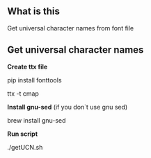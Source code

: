 ## What is this
Get universal character names from font file

## Get universal character names

**Create ttx file**

pip install fonttools

ttx -t cmap <font file>

**Install gnu-sed** (if you don`t use gnu sed)

brew install gnu-sed

**Run script**

./getUCN.sh <ttx file>

